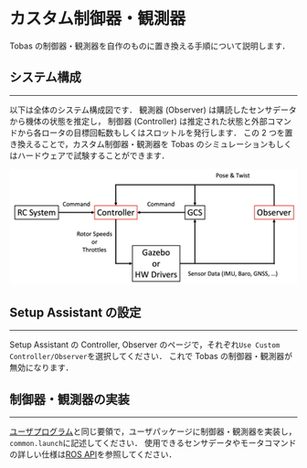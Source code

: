 # カスタム制御器・観測器

Tobas の制御器・観測器を自作のものに置き換える手順について説明します．

## システム構成

---

以下は全体のシステム構成図です．
観測器 (Observer) は購読したセンサデータから機体の状態を推定し，
制御器 (Controller) は推定された状態と外部コマンドから各ロータの目標回転数もしくはスロットルを発行します．
この 2 つを置き換えることで，カスタム制御器・観測器を Tobas のシミュレーションもしくはハードウェアで試験することができます．

![system_overview](resources/system_overview.png)

## Setup Assistant の設定

---

Setup Assistant の Controller, Observer のページで，それぞれ`Use Custom Controller/Observer`を選択してください．
これで Tobas の制御器・観測器が無効になります．

## 制御器・観測器の実装

---

[ユーザプログラム](user_code.md)と同じ要領で，ユーザパッケージに制御器・観測器を実装し，`common.launch`に記述してください．
使用できるセンサデータやモータコマンドの詳しい仕様は[ROS API](ros_api.md)を参照してください．
